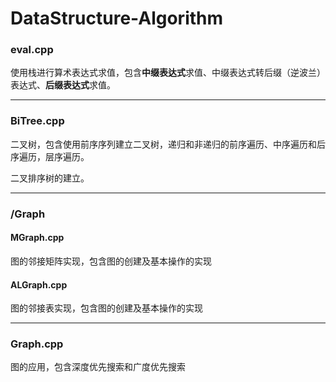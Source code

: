 # DataStructure-Algorithm

### eval.cpp

使用栈进行算术表达式求值，包含**中缀表达式**求值、中缀表达式转后缀（逆波兰）表达式、**后缀表达式**求值。

---

### BiTree.cpp

二叉树，包含使用前序序列建立二叉树，递归和非递归的前序遍历、中序遍历和后序遍历，层序遍历。

二叉排序树的建立。

---

### /Graph

#### MGraph.cpp

图的邻接矩阵实现，包含图的创建及基本操作的实现

#### ALGraph.cpp

图的邻接表实现，包含图的创建及基本操作的实现

---

### Graph.cpp

图的应用，包含深度优先搜索和广度优先搜索